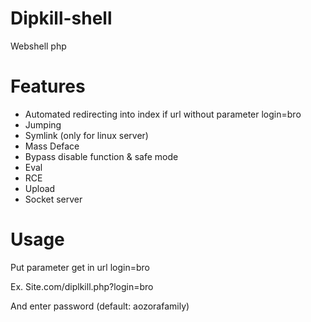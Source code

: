 # Dipkill-shell
Webshell php
# Features
- Automated redirecting into index if url without parameter login=bro
- Jumping
- Symlink (only for linux server)
- Mass Deface
- Bypass disable function & safe mode
- Eval
- RCE
- Upload
- Socket server
# Usage
Put parameter get in url login=bro

Ex. Site.com/diplkill.php?login=bro

And enter password (default: aozorafamily)
